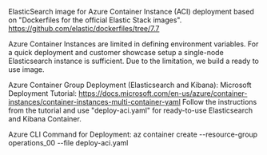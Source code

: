 ElasticSearch image for Azure Container Instance (ACI) deployment based on "Dockerfiles for the official Elastic Stack images". https://github.com/elastic/dockerfiles/tree/7.7

Azure Container Instances are limited in defining environment variables. For a quick deployment and customer showcase setup a single-node Elasticsearch instance is sufficient. Due to the limitation, we build a ready to use image.

Azure Container Group Deployment (Elasticsearch and Kibana):
Microsoft Deployment Tutorial: https://docs.microsoft.com/en-us/azure/container-instances/container-instances-multi-container-yaml
Follow the instructions from the tutorial and use "deploy-aci.yaml" for ready-to-use Elasticsearch and Kibana Container.

Azure CLI Command for Deployment:
az container create --resource-group operations_00 --file deploy-aci.yaml
